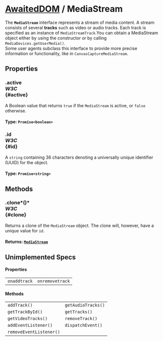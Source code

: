 # [AwaitedDOM](/docs/basic-interfaces/awaited-dom) <span>/</span> MediaStream

<div class='overview'><span class="seoSummary">The <strong><code>MediaStream</code></strong> interface represents a stream of media content. A stream consists of several <strong>tracks</strong> such as video or audio tracks. Each track is specified as an instance of <code>MediaStreamTrack</code>.</span>You can obtain a MediaStream object either by using the constructor or by calling <code>MediaDevices.getUserMedia()</code>.</div>

<div class='overview'>Some user agents subclass this interface to provide more precise information or functionality, like in <code>CanvasCaptureMediaStream</code>.</div>

## Properties

### .active <div class="specs"><i>W3C</i></div> {#active}

A Boolean value that returns <code>true</code> if the <code>MediaStream</code> is active, or <code>false</code> otherwise.

#### **Type**: `Promise<boolean>`

### .id <div class="specs"><i>W3C</i></div> {#id}

A `string` containing 36 characters denoting a universally unique identifier (UUID) for the object.

#### **Type**: `Promise<string>`

## Methods

### .clone*()* <div class="specs"><i>W3C</i></div> {#clone}

Returns a clone of the <code>MediaStream</code> object. The clone will, however, have a unique value for <code>id</code>.

#### **Returns**: [`MediaStream`](/docs/awaited-dom/media-stream)

## Unimplemented Specs

#### Properties

|     |     |
| --- | --- |
| `onaddtrack` | `onremovetrack` |

#### Methods

|     |     |
| --- | --- |
| `addTrack()` | `getAudioTracks()`
`getTrackById()` | `getTracks()`
`getVideoTracks()` | `removeTrack()`
`addEventListener()` | `dispatchEvent()`
`removeEventListener()` |  |
